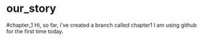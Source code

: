 # our_story

#chapter_1
Hi, so far, i've created a branch called chapter1
I am using github for the first time today.
